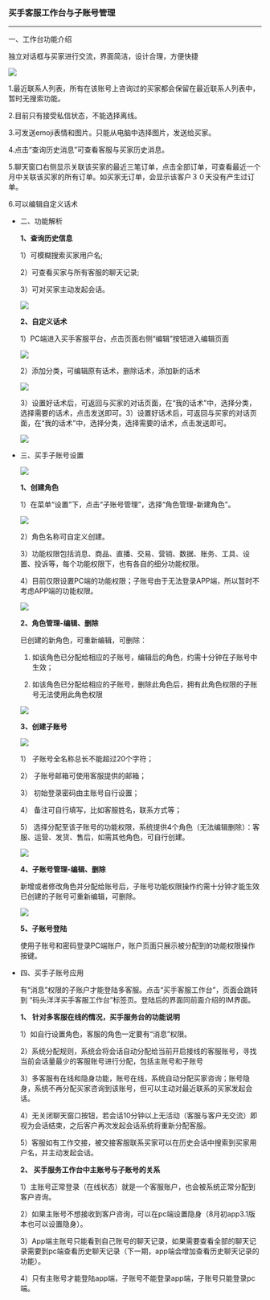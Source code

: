 ### 买手客服工作台与子账号管理

---

一、工作台功能介绍

  独立对话框与买家进行交流，界面简洁，设计合理，方便快捷

  ![](http://sellerhub.ymatou.com/helpview/img/subaccount_1.jpg)

  1.最近联系人列表，所有在该账号上咨询过的买家都会保留在最近联系人列表中，暂时无搜索功能。

  2.目前只有接受私信状态，不能选择离线。

  3.可发送emoji表情和图片。只能从电脑中选择图片，发送给买家。

  4.点击“查询历史消息”可查看客服与买家历史消息。

  5.聊天窗口右侧显示关联该买家的最近三笔订单，点击全部订单，可查看最近一个月中关联该买家的所有订单。如买家无订单，会显示该客户３０天没有产生过订单。

  6.可以编辑自定义话术

* 二、功能解析

  **1、查询历史信息**

  1）可模糊搜索买家用户名;

  2）可查看买家与所有客服的聊天记录;

  3）可对买家主动发起会话。

  ![](http://sellerhub.ymatou.com/helpview/img/subaccount_2.jpg)

  **2、自定义话术**

  1）PC端进入买手客服平台，点击页面右侧“编辑”按钮进入编辑页面

  ![](http://sellerhub.ymatou.com/helpview/img/subaccount_3.png)

  2）添加分类，可编辑原有话术，删除话术，添加新的话术

  ![](http://sellerhub.ymatou.com/helpview/img/subaccount_4.png)

  3）设置好话术后，可返回与买家的对话页面，在“我的话术”中，选择分类，选择需要的话术，点击发送即可。3）设置好话术后，可返回与买家的对话页面，在“我的话术”中，选择分类，选择需要的话术，点击发送即可。

  ![](http://sellerhub.ymatou.com/helpview/img/subaccount_5.png)



* 三、买手子账号设置

  ![](http://sellerhub.ymatou.com/helpview/img/subaccount_6.png)

  **1、创建角色**

  1）在菜单“设置”下，点击“子账号管理”，选择“角色管理-新建角色”。

  ![](http://sellerhub.ymatou.com/helpview/img/subaccount_7.png)

  2）角色名称可自定义创建。

  3）功能权限包括消息、商品、直播、交易、营销、数据、账务、工具、设置、投诉等，每个功能权限下，也有各自的细分功能权限。

  4）目前仅限设置PC端的功能权限；子账号由于无法登录APP端，所以暂时不考虑APP端的功能权限。

  ![](http://sellerhub.ymatou.com/helpview/img/subaccount_8.png)

  **2、角色管理-编辑、删除**

  已创建的新角色，可重新编辑，可删除：

  1. 如该角色已分配给相应的子账号，编辑后的角色，约需十分钟在子账号中生效；

  2. 如该角色已分配给相应的子账号，删除此角色后，拥有此角色权限的子账号无法使用此角色权限

  ![](http://sellerhub.ymatou.com/helpview/img/subaccount_9.png)

  **3、创建子账号**

  ![](http://sellerhub.ymatou.com/helpview/img/subaccount_10.png)

  1） 子账号全名称总长不能超过20个字符；

  2） 子账号邮箱可使用客服提供的邮箱；

  3） 初始登录密码由主账号自行设置；

  4） 备注可自行填写，比如客服姓名，联系方式等；

  5） 选择分配至该子账号的功能权限，系统提供4个角色（无法编辑删除）：客服、运营、发货、售后，如需其他角色，可自行创建。

  ![](http://sellerhub.ymatou.com/helpview/img/subaccount_11.png)

  **4、子账号管理-编辑、删除**

  新增或者修改角色并分配给账号后，子账号功能权限操作约需十分钟才能生效 已创建的子账号可重新编辑，可删除。

  ![](http://sellerhub.ymatou.com/helpview/img/subaccount_12.png)

  **5、子账号登陆**

  使用子账号和密码登录PC端账户，账户页面只展示被分配到的功能权限操作按键。



* 四、买手子账号应用

  有“消息”权限的子账户才能登陆多客服。点击“买手客服工作台”，页面会跳转到 “码头洋洋买手客服工作台”标签页。登陆后的界面同前面介绍的IM界面。

  **1、 针对多客服在线的情况，买手服务台的功能说明**

  1）如自行设置角色，客服的角色一定要有“消息”权限。

  2）系统分配规则，系统会将会话自动分配给当前开启接线的客服账号，寻找当前会话量最少的客服账号进行分配，包括主账号和子账号

  3）多客服有在线和隐身功能，账号在线，系统自动分配买家咨询；账号隐身，系统不再分配买家咨询到该账号，但可以主动对最近联系的买家发起会话。

  4）无关闭聊天窗口按钮，若会话10分钟以上无活动（客服与客户无交流）即视为会话结束，之后客户再次发起会话系统将重新分配客服。

  5）客服如有工作交接，被交接客服联系买家可以在历史会话中搜索到买家用户名，并主动发起会话。

  **2、 买手服务工作台中主账号与子账号的关系**

  1）主账号正常登录（在线状态）就是一个客服账户，也会被系统正常分配到客户咨询。

  2）如果主账号不想接收到客户咨询，可以在pc端设置隐身（8月初app3.1版本也可以设置隐身）。

  3）App端主账号只能看到自己账号的聊天记录，如果需要查看全部的聊天记录需要到pc端查看历史聊天记录（下一期，app端会增加查看历史聊天记录的功能）。

  4）只有主账号才能登陆app端，子账号不能登录app端，子账号只能登录pc端。



